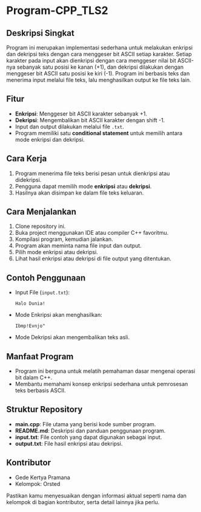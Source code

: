 # Program-CPP_TLS2

## Deskripsi Singkat
Program ini merupakan implementasi sederhana untuk melakukan enkripsi dan dekripsi teks dengan cara menggeser bit ASCII setiap karakter. Setiap karakter pada input akan dienkripsi dengan cara menggeser nilai bit ASCII-nya sebanyak satu posisi ke kanan (+1), dan dekripsi dilakukan dengan menggeser bit ASCII satu posisi ke kiri (-1). Program ini berbasis teks dan menerima input melalui file teks, lalu menghasilkan output ke file teks lain.

## Fitur
- **Enkripsi**: Menggeser bit ASCII karakter sebanyak +1.
- **Dekripsi**: Mengembalikan bit ASCII karakter dengan shift -1.
- Input dan output dilakukan melalui file `.txt`.
- Program memiliki satu **conditional statement** untuk memilih antara mode enkripsi dan dekripsi.

## Cara Kerja
1. Program menerima file teks berisi pesan untuk dienkripsi atau didekripsi.
2. Pengguna dapat memilih mode **enkripsi** atau **dekripsi**.
3. Hasilnya akan disimpan ke dalam file teks keluaran.

## Cara Menjalankan
1. Clone repository ini.
2. Buka project menggunakan IDE atau compiler C++ favoritmu.
3. Kompilasi program, kemudian jalankan.
4. Program akan meminta nama file input dan output.
5. Pilih mode enkripsi atau dekripsi.
6. Lihat hasil enkripsi atau dekripsi di file output yang ditentukan.

## Contoh Penggunaan
- Input File (`input.txt`):
  ```
  Halo Dunia!
  ```
- Mode Enkripsi akan menghasilkan:
  ```
  Ibmp!Evnjo"
  ```
- Mode Dekripsi akan mengembalikan teks asli.

## Manfaat Program
- Program ini berguna untuk melatih pemahaman dasar mengenai operasi bit dalam C++.
- Membantu memahami konsep enkripsi sederhana untuk pemrosesan teks berbasis ASCII.
  
## Struktur Repository
- **main.cpp**: File utama yang berisi kode sumber program.
- **README.md**: Deskripsi dan panduan penggunaan program.
- **input.txt**: File contoh yang dapat digunakan sebagai input.
- **output.txt**: File hasil enkripsi atau dekripsi.

## Kontributor
- Gede Kertya Pramana
- Kelompok: Orsted



Pastikan kamu menyesuaikan dengan informasi aktual seperti nama dan kelompok di bagian kontributor, serta detail lainnya jika perlu.
